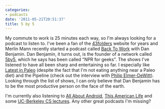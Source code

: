 ```yaml
---
categories:
- podcasts
date: '2011-05-21T20:51:37'
title: 5 by 5
---
```



My commute to work is 25 minutes each way, so I'm always looking for a
podcast to listen to. I've been a fan of the
[43folders](http://43folders.com) website for years and Merlin Mann
recently started a podcast called [Back To Work](http://5by5.tv/b2w)
with Dan Benjamin. Dan Benjamin, it turns out, is the founder of a
network called [5by5](http://5by5.tv/), which he says has been called
"NPR for geeks". The shows I've listened to have all been sharp and
entertaining so far. I especially like [Latest in Paleo](http://5by5.tv/paleo/16) (despite the fact that I'm not eating
anything near a Paleo diet) and the Pipeline (check out the interview
with [Philip Elmer-DeWitt](http://5by5.tv/pipeline/49)). Looking
through the list of shows, I can only believe that Dan Benjamin has to
be the most productive person on the face of the earth.

I'm currently also listening to [All About Android](http://twit.tv/aaa), [This American Life](http://www.thisamericanlife.org/) and some [UC-Berkeley CS lectures](http://webcast.berkeley.edu/course_details.php?seriesid=1906978271). Any
other great podcasts I'm missing?
